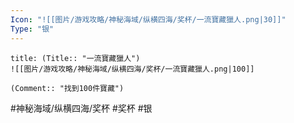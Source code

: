```yaml
---
Icon: "![[图片/游戏攻略/神秘海域/纵横四海/奖杯/一流寶藏獵人.png|30]]"
Type: "银"
---
```

```ad-common-silver-trophy
title: (Title:: "一流寶藏獵人")
![[图片/游戏攻略/神秘海域/纵横四海/奖杯/一流寶藏獵人.png|100]]

(Comment:: "找到100件寶藏")
```

#神秘海域/纵横四海/奖杯 #奖杯 #银
